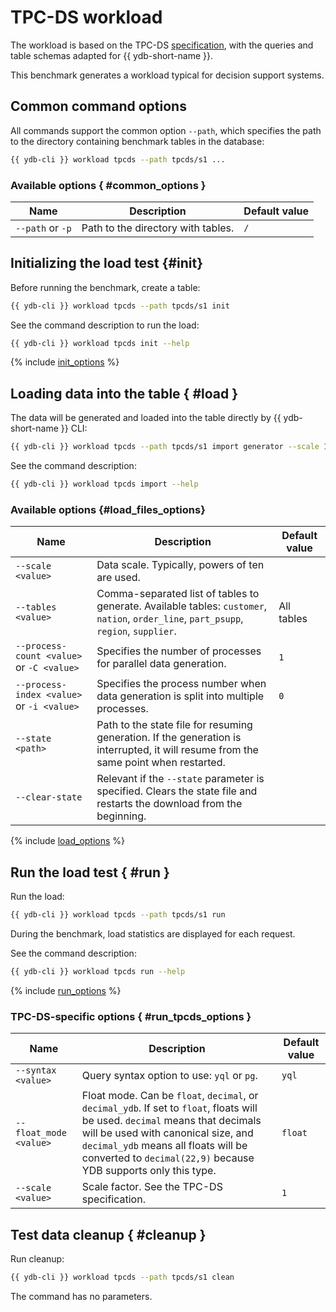 # TPC-DS workload

The workload is based on the TPC-DS [specification](https://www.tpc.org/TPC_Documents_Current_Versions/pdf/TPC-DS_v3.2.0.pdf), with the queries and table schemas adapted for {{ ydb-short-name }}.

This benchmark generates a workload typical for decision support systems.

## Common command options

All commands support the common option `--path`, which specifies the path to the directory containing benchmark tables in the database:

```bash
{{ ydb-cli }} workload tpcds --path tpcds/s1 ...
```

### Available options { #common_options }

| Name              | Description                         | Default value |
|-------------------|-------------------------------------|---------------|
| `--path` or `-p` | Path to the directory with tables.   | `/`           |

## Initializing the load test {#init}

Before running the benchmark, create a table:

```bash
{{ ydb-cli }} workload tpcds --path tpcds/s1 init
```

See the command description to run the load:

```bash
{{ ydb-cli }} workload tpcds init --help
```

{% include [init_options](./_includes/workload/init_options_tpc.md) %}

## Loading data into the table { #load }

The data will be generated and loaded into the table directly by {{ ydb-short-name }} CLI:

```bash
{{ ydb-cli }} workload tpcds --path tpcds/s1 import generator --scale 1
```

See the command description:

```bash
{{ ydb-cli }} workload tpcds import --help
```

### Available options {#load_files_options}

| Name                                  | Description                                                                                                                                       | Default value |
|---------------------------------------|---------------------------------------------------------------------------------------------------------------------------------------------------|---------------|
| `--scale <value>`                     | Data scale. Typically, powers of ten are used.                                                                                                    |               |
| `--tables <value>`                    | Comma-separated list of tables to generate. Available tables: `customer`, `nation`, `order_line`, `part_psupp`, `region`, `supplier`.             | All tables    |
| `--process-count <value>` or `-C <value>` | Specifies the number of processes for parallel data generation.                                                                               | `1`           |
| `--process-index <value>` or `-i <value>` | Specifies the process number when data generation is split into multiple processes.                                                           | `0`           |
| `--state <path>`                      | Path to the state file for resuming generation. If the generation is interrupted, it will resume from the same point when restarted.              |               |
| `--clear-state`                       | Relevant if the `--state` parameter is specified. Clears the state file and restarts the download from the beginning.                             |               |

{% include [load_options](./_includes/workload/load_options.md) %}

## Run the load test { #run }

Run the load:

```bash
{{ ydb-cli }} workload tpcds --path tpcds/s1 run
```

During the benchmark, load statistics are displayed for each request.

See the command description:

```bash
{{ ydb-cli }} workload tpcds run --help
```

{% include [run_options](./_includes/workload/run_options.md) %}

### TPC-DS-specific options { #run_tpcds_options }

| Name                   | Description                                                                                                                                                                                                                                                                               | Default value |
|------------------------|-------------------------------------------------------------------------------------------------------------------------------------------------------------------------------------------------------------------------------------------------------------------------------------------|---------------|
| `--syntax <value>`     | Query syntax option to use: `yql` or `pg`.                                                                                                                                                                                                                                                | `yql`         |
| `--float_mode <value>` | Float mode. Can be `float`, `decimal`, or `decimal_ydb`. If set to `float`, floats will be used. `decimal` means that decimals will be used with canonical size, and `decimal_ydb` means all floats will be converted to `decimal(22,9)` because YDB supports only this type. | `float`       |
| `--scale <value>`      | Scale factor. See the TPC-DS specification.                                                                                                                                                                                                                                               | `1`           |

## Test data cleanup { #cleanup }

Run cleanup:

```bash
{{ ydb-cli }} workload tpcds --path tpcds/s1 clean
```

The command has no parameters.
